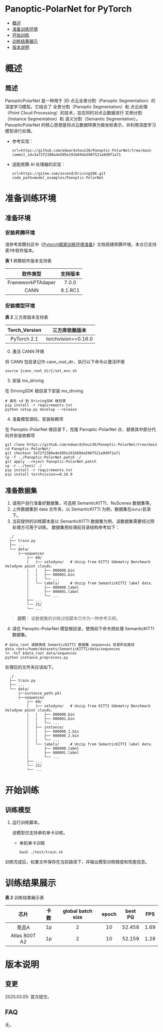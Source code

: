 # Panoptic-PolarNet for PyTorch

-   [概述](概述.md)
-   [准备训练环境](准备训练环境.md)
-   [开始训练](开始训练.md)
-   [训练结果展示](训练结果展示.md)
-   [版本说明](版本说明.md)



# 概述

## 简述

PanopticPolarNet 是一种用于 3D 点云全景分割（Panoptic Segmentation）的深度学习模型。它结合了 全景分割（Panoptic Segmentation）和 点云处理（Point Cloud Processing）的技术，旨在同时对点云数据进行 实例分割（Instance Segmentation）和 语义分割（Semantic Segmentation）。PanopticPolarNet 的核心思想是将点云数据转换为极坐标表示，并利用深度学习模型进行处理。

- 参考实现：

  ```
  url=https://github.com/edwardzhou130/Panoptic-PolarNet/tree/main
  commit_id=3a72f2380a4e505e191b69da596f521a9d9f1a71
  ```

- 适配昇腾 AI 处理器的实现：

  ```
  url=https://gitee.com/ascend/DrivingSDK.git
  code_path=model_examples/Panoptic-PolarNet
  ```


# 准备训练环境

## 准备环境

### 安装昇腾环境

请参考昇腾社区中《[Pytorch框架训练环境准备](https://www.hiascend.com/document/detail/zh/ModelZoo/pytorchframework/ptes)》文档搭建昇腾环境，本仓已支持表1中软件版本。

**表 1**  昇腾软件版本支持表

|     软件类型      | 支持版本 |
| :---------------: | :------: |
| FrameworkPTAdaper | 7.0.0  |
|       CANN        | 8.1.RC1  |

### 安装模型环境

**表 2**  三方库版本支持表

| Torch_Version      | 三方库依赖版本                                 |
| :--------: | :----------------------------------------------------------: |
| PyTorch 2.1 | torchvision==0.16.0 |

0. 激活 CANN 环境

  将 CANN 包目录记作 cann_root_dir，执行以下命令以激活环境
  ```
  source {cann_root_dir}/set_env.sh
  ```

3. 安装 mx_driving

  在 DrivingSDK 根目录下安装 mx_driving
  ```
  # 请先 cd 到 DrivingSDK 根目录
  pip install -r requirements.txt
  python setup.py develop --release
  ```

4. 准备模型源码，安装依赖项

  在 Panoptic-PolarNet 根目录下，克隆 Panoptic-PolarNet 仓，替换其中部分代码并安装依赖项

  ```
  git clone https://github.com/edwardzhou130/Panoptic-PolarNet/tree/main
  cd Panoptic-PolarNet/
  git checkout 3a72f2380a4e505e191b69da596f521a9d9f1a71
  cp -f ../Panoptic-PolarNet.patch ./
  git apply --reject Panoptic-PolarNet.patch
  cp -r ../test/ ./
  pip install -r requirements.txt
  pip install torchvision==0.16.0
  ```


## 准备数据集

1. 请用户自行准备好数据集，可选用 SemanticKITTI、NuScenes 数据集等。
2. 上传数据集到 data 文件夹，以 SemanticKITTI 为例，数据集在`data/`目录下。
3. 当前提供的训练脚本是以 SemanticKITTI 数据集为例，该数据集需要经过预处理方可用于训练。 数据集预处理前目录结构参考如下：

  ```
    ./
    ├── train.py
    ├── ...
    └── data/
        ├──sequences
            ├── 00/           
            │   ├── velodyne/	# Unzip from KITTI Odometry Benchmark Velodyne point clouds.
            |   |	├── 000000.bin
            |   |	├── 000001.bin
            |   |	└── ...
            │   └── labels/ 	# Unzip from SemanticKITTI label data.
            |       ├── 000000.label
            |       ├── 000001.label
            |       └── ...
            ├── ...
            └── 21/
            └── ...
  ```
  > **说明：** 
  >该数据集的训练过程脚本只作为一种参考示例。

4. 请在 Panoptic-PolarNet 模型根目录，使用如下命令预处理 SemanticKITTI 数据集。
  ```
  # data_root 请替换成 SemanticKITTI 数据集 sequences 目录所在路径
  data_root=/home/datasets/SemanticKITTI/data/sequences
  ln -nsf $data_root data/sequences
  python instance_preprocess.py
  ```
  处理后的文件夹应该如下。
  ```
    ./
    ├── train.py
    ├── ...
    └── data/
        ├──instance_path.pkl
        ├──sequences
            ├── 00/           
            │   ├── velodyne/	# Unzip from KITTI Odometry Benchmark Velodyne point clouds.
            |   |	├── 000000.bin
            |   |	├── 000001.bin
            |   |	└── ...
            │   ├── instance/
            |   |	├── 000000_1.bin
            |   |	├── 000000_2.bin
            |   |	└── ...
            │   └── labels/ 	# Unzip from SemanticKITTI label data.
            |       ├── 000000.label
            |       ├── 000001.label
            |       └── ...
            ├── ...
            └── 21/
            └── ...
  ```

# 开始训练

## 训练模型

1. 运行训练脚本。

   该模型仅支持单机单卡训练。

   - 单机单卡训练

     ```
     bash ./test/train.sh
     ```
   
  训练完成后，权重文件保存在当前路径下，并输出模型训练精度和性能信息。

# 训练结果展示

**表 2**  训练结果展示表

|     芯片      | 卡数 | global batch size | epoch |     best PQ     |     FPS     |
| :-----------: | :--: | :---------------: | :---: | :------------: |--------------|
|     竞品A     |  1p  |         2         |  10   |     52.458     |      1.69   |
| Atlas 800T A2 |  1p  |         2         |  10   |     52.159     |      1.28    |

# 版本说明

## 变更

2025.03.05: 首次提交。

## FAQ

无。
